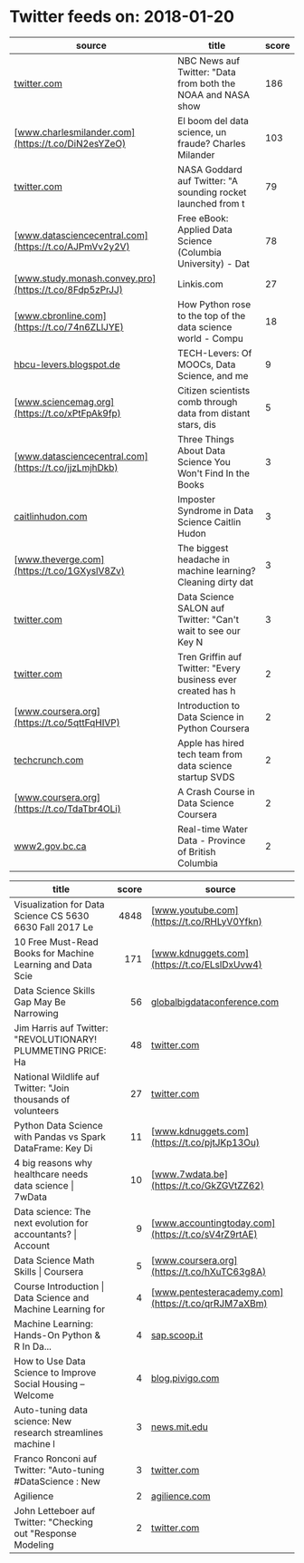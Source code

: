 # Twitter feeds on: 2018-01-20
|    source  |  title   |score|
|---------------|--------------------------|----|
|[twitter.com](https://t.co/MqMKuqUEF6)                |NBC News auf Twitter: "Data from both the NOAA and NASA show|  186|
|[www.charlesmilander.com](https://t.co/DiN2esYZeO)    |El  boom  del data science, un fraude?   Charles Milander  |  103|
|[twitter.com](https://t.co/tvinotInJO)                |NASA Goddard auf Twitter: "A sounding rocket launched from t|   79|
|[www.datasciencecentral.com](https://t.co/AJPmVv2y2V) |Free eBook: Applied Data Science (Columbia University) - Dat|   78|
|[www.study.monash.convey.pro](https://t.co/8Fdp5zPrJJ)| Linkis.com|   27|
|[www.cbronline.com](https://t.co/74n6ZLlJYE)          |How Python rose to the top of the data science world - Compu|   18|
|[hbcu-levers.blogspot.de](https://t.co/agd4NxHODz)    |TECH-Levers: Of MOOCs, Data Science, and me |    9|
|[www.sciencemag.org](https://t.co/xPtFpAk9fp)         |Citizen scientists comb through data from distant stars, dis|    5|
|[www.datasciencecentral.com](https://t.co/jjzLmjhDkb) |Three Things About Data Science You Won't Find In the Books |    3|
|[caitlinhudon.com](https://t.co/G6wOfsWYan)           |Imposter Syndrome in Data Science Caitlin Hudon  |    3|
|[www.theverge.com](https://t.co/1GXyslV8Zv)           |The biggest headache in machine learning? Cleaning dirty dat|    3|
|[twitter.com](https://t.co/m9fe2gPhR3)                |Data Science SALON auf Twitter: "Can't wait to see our Key N|    3|
|[twitter.com](https://t.co/sn0UgSTHN3)                |Tren Griffin auf Twitter: "Every business ever created has h|    2|
|[www.coursera.org](https://t.co/5qttFqHIVP)           |Introduction to Data Science in Python   Coursera |    2|
|[techcrunch.com](https://t.co/jqgw5oS1kn)             |Apple has hired tech team from data science startup SVDS    |    2|
|[www.coursera.org](https://t.co/TdaTbr4OLi)           |A Crash Course in Data Science   Coursera    |    2|
|[www2.gov.bc.ca](https://t.co/yvuVcTrwty)             |Real-time Water Data - Province of British Columbia         |    2|



|                           title                            |score|                        source                        |
|------------------------------------------------------------|----:|------------------------------------------------------|
|Visualization for Data Science  CS 5630 6630   Fall 2017  Le| 4848|[www.youtube.com](https://t.co/RHLyV0Yfkn)            |
|10 Free Must-Read Books for Machine Learning and Data Scie  |  171|[www.kdnuggets.com](https://t.co/ELslDxUvw4)          |
|Data Science Skills Gap May Be Narrowing                    |   56|[globalbigdataconference.com](https://t.co/RLLzqx5aaW)|
|Jim Harris auf Twitter: "REVOLUTIONARY! PLUMMETING PRICE: Ha|   48|[twitter.com](https://t.co/AwCk6XyHvR)                |
|National Wildlife auf Twitter: "Join thousands of volunteers|   27|[twitter.com](https://t.co/IjQSLuCViN)                |
|Python Data Science with Pandas vs Spark DataFrame: Key Di  |   11|[www.kdnuggets.com](https://t.co/pjtJKp13Ou)          |
|4 big reasons why healthcare needs data science \| 7wData    |   10|[www.7wdata.be](https://t.co/GkZGVtZZ62)              |
|Data science: The next evolution for accountants?  \| Account|    9|[www.accountingtoday.com](https://t.co/sV4rZ9rtAE)    |
|Data Science Math Skills \| Coursera                         |    5|[www.coursera.org](https://t.co/hXuTC63g8A)           |
|Course Introduction \| Data Science and Machine Learning for |    4|[www.pentesteracademy.com](https://t.co/qrRJM7aXBm)   |
|Machine Learning: Hands-On Python & R In Da...              |    4|[sap.scoop.it](https://t.co/cUWxMkmwj7)               |
|How to Use Data Science to Improve Social Housing – Welcome |    4|[blog.pivigo.com](https://t.co/rkXSiPY1iF)            |
|Auto-tuning data science: New research streamlines machine l|    3|[news.mit.edu](https://t.co/XfSAV2rydl)               |
|Franco Ronconi auf Twitter: "Auto-tuning #DataScience : New |    3|[twitter.com](https://t.co/zieNJB2Zej)                |
|Agilience                                                   |    2|[agilience.com](https://t.co/WZRHAHPBHq)              |
|John Letteboer auf Twitter: "Checking out "Response Modeling|    2|[twitter.com](https://t.co/2WwB74dpg4)                |
